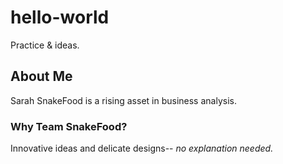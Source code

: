 # hello-world
Practice &amp; ideas.
## About Me
Sarah SnakeFood is a rising asset in business analysis. 
### Why Team SnakeFood?
Innovative ideas and delicate designs-- *no explanation needed.*
